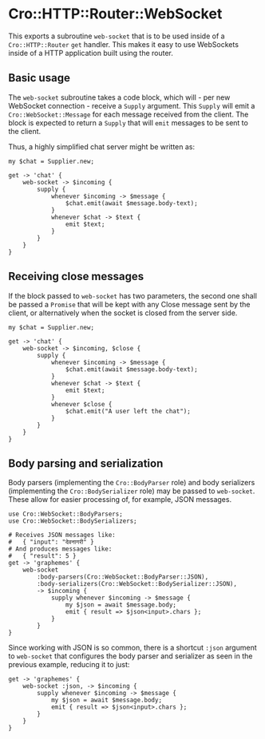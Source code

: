 # Cro::HTTP::Router::WebSocket

This exports a subroutine `web-socket` that is to be used inside of a
`Cro::HTTP::Router` `get` handler. This makes it easy to use WebSockets inside
of a HTTP application built using the router.

## Basic usage

The `web-socket` subroutine takes a code block, which will - per new WebSocket
connection - receive a `Supply` argument. This `Supply` will emit a
`Cro::WebSocket::Message` for each message received from the client. The
block is expected to return a `Supply` that will `emit` messages to be sent to
the client.

Thus, a highly simplified chat server might be written as:

```
my $chat = Supplier.new;

get -> 'chat' {
    web-socket -> $incoming {
        supply {
            whenever $incoming -> $message {
                $chat.emit(await $message.body-text);
            }
            whenever $chat -> $text {
                emit $text;
            }
        }
    }
}
```

## Receiving close messages

If the block passed to `web-socket` has two parameters, the second one shall
be passed a `Promise` that will be kept with any Close message sent by the
client, or alternatively when the socket is closed from the server side.

```
my $chat = Supplier.new;

get -> 'chat' {
    web-socket -> $incoming, $close {
        supply {
            whenever $incoming -> $message {
                $chat.emit(await $message.body-text);
            }
            whenever $chat -> $text {
                emit $text;
            }
            whenever $close {
                $chat.emit("A user left the chat");
            }
        }
    }
}
```

## Body parsing and serialization

Body parsers (implementing the `Cro::BodyParser` role) and body serializers
(implementing the `Cro::BodySerializer` role) may be passed to `web-socket`.
These allow for easier processing of, for example, JSON messages.

```
use Cro::WebSocket::BodyParsers;
use Cro::WebSocket::BodySerializers;

# Receives JSON messages like:
#   { "input": "देवनागरी" }
# And produces messages like:
#   { "result": 5 }
get -> 'graphemes' {
    web-socket
        :body-parsers(Cro::WebSocket::BodyParser::JSON),
        :body-serializers(Cro::WebSocket::BodySerializer::JSON),
        -> $incoming {
            supply whenever $incoming -> $message {
                my $json = await $message.body;
                emit { result => $json<input>.chars };
            }
        }
}
```

Since working with JSON is so common, there is a shortcut `:json` argument
to `web-socket` that configures the body parser and serializer as seen in the
previous example, reducing it to just:

```
get -> 'graphemes' {
    web-socket :json, -> $incoming {
        supply whenever $incoming -> $message {
            my $json = await $message.body;
            emit { result => $json<input>.chars };
        }
    }
}
```
